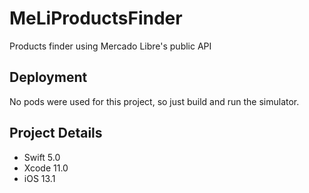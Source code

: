 # MeLiProductsFinder
Products finder using Mercado Libre's public API

## Deployment

No pods were used for this project, so just build and run the simulator.

## Project Details

* Swift 5.0
* Xcode 11.0
* iOS 13.1
